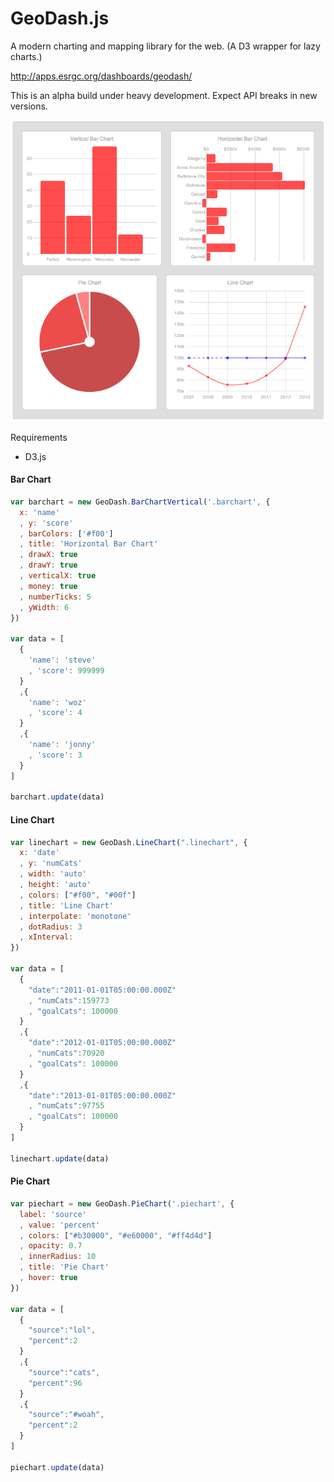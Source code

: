 GeoDash.js
=======

A modern charting and mapping library for the web. (A D3 wrapper for lazy charts.)

http://apps.esrgc.org/dashboards/geodash/

This is an alpha build under heavy development. Expect API breaks in new versions.

![Image](test/geodashcharts2.png?raw=true)


Requirements
 - D3.js

#### Bar Chart
```javascript
var barchart = new GeoDash.BarChartVertical('.barchart', {
  x: 'name'
  , y: 'score'
  , barColors: ['#f00']
  , title: 'Horizontal Bar Chart'
  , drawX: true
  , drawY: true
  , verticalX: true
  , money: true
  , numberTicks: 5
  , yWidth: 6
})

var data = [
  {
    'name': 'steve'
    , 'score': 999999
  }
  ,{
    'name': 'woz'
    , 'score': 4
  }
  ,{
    'name': 'jonny'
    , 'score': 3
  }
]

barchart.update(data)
```

#### Line Chart
```javascript
var linechart = new GeoDash.LineChart(".linechart", {
  x: 'date'
  , y: 'numCats'
  , width: 'auto'
  , height: 'auto'
  , colors: ["#f00", "#00f"]
  , title: 'Line Chart'
  , interpolate: 'monotone'
  , dotRadius: 3
  , xInterval: 
})

var data = [
  {
    "date":"2011-01-01T05:00:00.000Z"
    , "numCats":159773
    , "goalCats": 100000
  }
  ,{
    "date":"2012-01-01T05:00:00.000Z"
    , "numCats":70920
    , "goalCats": 100000
  }
  ,{
    "date":"2013-01-01T05:00:00.000Z"
    , "numCats":97755
    , "goalCats": 100000
  }
]

linechart.update(data)
```

#### Pie Chart
```javascript
var piechart = new GeoDash.PieChart('.piechart', {
  label: 'source'
  , value: 'percent'
  , colors: ["#b30000", "#e60000", "#ff4d4d"]
  , opacity: 0.7
  , innerRadius: 10
  , title: 'Pie Chart'
  , hover: true
})

var data = [
  {
    "source":"lol",
    "percent":2
  }
  ,{
    "source":"cats",
    "percent":96
  }
  ,{
    "source":"#woah",
    "percent":2
  }
]

piechart.update(data)
```

